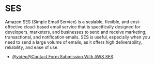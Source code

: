 # SES

Amazon SES (Simple Email Service) is a scalable, flexible, and cost-effective cloud-based email service that is specifically designed for developers, marketers, and businesses to send and receive marketing, transactional, and notification emails. SES is useful, especially when you need to send a large volume of emails, as it offers high deliverability, reliability, and ease of use.

- [@video@Contact Form Submission With AWS SES](https://www.youtube.com/watch?v=HiHflLTqiwU)
